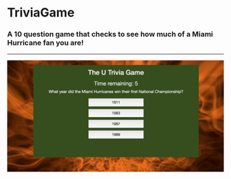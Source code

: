 # TriviaGame

### A 10 question game that checks to see how much of a Miami Hurricane fan you are!
------

![alt text](https://github.com/JohnnyD4/TriviaGame/blob/master/umTrivia.png)
